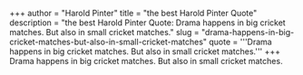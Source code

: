 +++
author = "Harold Pinter"
title = "the best Harold Pinter Quote"
description = "the best Harold Pinter Quote: Drama happens in big cricket matches. But also in small cricket matches."
slug = "drama-happens-in-big-cricket-matches-but-also-in-small-cricket-matches"
quote = '''Drama happens in big cricket matches. But also in small cricket matches.'''
+++
Drama happens in big cricket matches. But also in small cricket matches.
